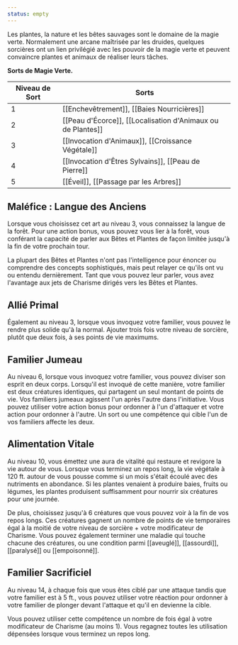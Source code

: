 ```yaml
---
status: empty
---
```

Les plantes, la nature et les bêtes sauvages sont le domaine de la magie verte. Normalement une arcane maîtrisée par les druides, quelques sorcières ont un lien privilégié avec les pouvoir de la magie verte et peuvent convaincre plantes et animaux de réaliser leurs tâches.

**Sorts de Magie Verte.**

| Niveau de Sort | Sorts |
| -------------- | ----- |
| 1 | [[Enchevêtrement]], [[Baies Nourricières]] |
| 2 | [[Peau d'Écorce]], [[Localisation d'Animaux ou de Plantes]] |
| 3 | [[Invocation d'Animaux]], [[Croissance Végétale]] |
| 4 | [[Invocation d'Êtres Sylvains]], [[Peau de Pierre]] |
| 5 | [[Éveil]], [[Passage par les Arbres]] |

## Maléfice : Langue des Anciens

Lorsque vous choisissez cet art au niveau 3, vous connaissez la langue de la forêt. Pour une action bonus, vous pouvez vous lier à la forêt, vous conférant la capacité de parler aux Bêtes et Plantes de façon limitée jusqu'à la fin de votre prochain tour.

La plupart des Bêtes et Plantes n'ont pas l'intelligence pour énoncer ou comprendre des concepts sophistiqués, mais peut relayer ce qu'ils ont vu ou entendu dernièrement. Tant que vous pouvez leur parler, vous avez l'avantage aux jets de Charisme dirigés vers les Bêtes et Plantes.

## Allié Primal

Également au niveau 3, lorsque vous invoquez votre familier, vous pouvez le rendre plus solide qu'à la normal. Ajouter trois fois votre niveau de sorcière, plutôt que deux fois, à ses points de vie maximums.

## Familier Jumeau

Au niveau 6, lorsque vous invoquez votre familier, vous pouvez diviser son esprit en deux corps. Lorsqu'il est invoqué de cette manière, votre familier est deux créatures identiques, qui partagent un seul montant de points de vie. Vos familiers jumeaux agissent l'un après l'autre dans l'initiative. Vous pouvez utiliser votre action bonus pour ordonner à l'un d'attaquer et votre action pour ordonner à l'autre. Un sort ou une compétence qui cible l'un de vos familiers affecte les deux.

## Alimentation Vitale

Au niveau 10, vous émettez une aura de vitalité qui restaure et revigore la vie autour de vous. Lorsque vous terminez un repos long, la vie végétale à 120 ft. autour de vous pousse comme si un mois s'était écoulé avec des nutriments en abondance. Si les plantes venaient à produire baies, fruits ou légumes, les plantes produisent suffisamment pour nourrir six créatures pour une journée.

De plus, choisissez jusqu'à 6 créatures que vous pouvez voir à la fin de vos repos longs. Ces créatures gagnent un nombre de points de vie temporaires égal à la moitié de votre niveau de sorcière + votre modificateur de Charisme. Vous pouvez également terminer une maladie qui touche chacune des créatures, ou une condition parmi [[aveuglé]], [[assourdi]], [[paralysé]] ou [[empoisonné]].

## Familier Sacrificiel

Au niveau 14, à chaque fois que vous êtes ciblé par une attaque tandis que votre familier est à 5 ft., vous pouvez utiliser votre réaction pour ordonner à votre familier de plonger devant l'attaque et qu'il en devienne la cible. 

Vous pouvez utiliser cette compétence un nombre de fois égal à votre modificateur de Charisme (au moins 1). Vous regagnez toutes les utilisation dépensées lorsque vous terminez un repos long.
